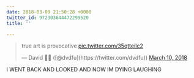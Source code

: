 ```yaml
---
date: 2018-03-09 21:50:28 +0000
twitter_id: 972303644472299520
title: ''

---
```

<blockquote class="twitter-tweet"><p lang="en" dir="ltr">true art is provocative <a href="https://t.co/35qtteiIc2">pic.twitter.com/35qtteiIc2</a></p>&mdash; David 🥑🍔 ([@dvdfu](https://twitter.com/dvdfu)) <a href="https://twitter.com/dvdfu/status/972302816252489729?ref_src=twsrc%5Etfw">March 10, 2018</a></blockquote>
<script async src="https://platform.twitter.com/widgets.js" charset="utf-8"></script>

I WENT BACK AND LOOKED AND NOW IM DYING LAUGHING
